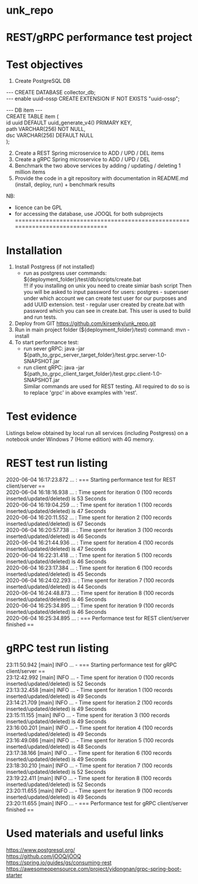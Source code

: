 # unk_repo                                                                                                                                
                                                                                                                                          
# REST/gRPC performance test project                                                                                                      
                                                                                                                                          
# Test objectives                                                                                                                         
1. Create PostgreSQL DB                                                                                                                   
                                                                                                                                          
--- CREATE DATABASE collector_db;                                                                                                         
--- enable uuid-ossp CREATE EXTENSION IF NOT EXISTS "uuid-ossp";                                                                          
                                                                                                                                          
--- DB item ---                                                                                                                           
CREATE TABLE item (                                                                                                                       
id uuid DEFAULT uuid_generate_v4() PRIMARY KEY,                                                                                           
path VARCHAR(256) NOT NULL,                                                                                                               
dsc VARCHAR(256) DEFAULT NULL                                                                                                             
);                                                                                                                                        
                                                                                                                                          
2. Create a REST Spring microservice to ADD / UPD / DEL items                                                                             
3. Create a gRPC Spring microservice to ADD / UPD / DEL                                                                                   
4. Benchmark the two above services by adding / updating / deleting 1 million items                                                       
5. Provide the code in a git repository with documentation in README.md (install, deploy, run) + benchmark results                        
                                                                                                                                          
NB:                                                                                                                                       
                                                                                                                                          
- licence can be GPL                                                                                                                      
- for accessing the database, use JOOQL for both subprojects                                                                              
==============================================================================
                                                                                                                                          
# Installation                                                                                                                            
1. Install Postgress (if not installed)                                                                                                   
   - run as postgress user commands:                                                                                                      
     ${deployment_folder}/test/db/scripts/create.bat  
     !!! if you installing on unix you need to create simiar bash script
     Then you will be asked to input password for users: 
            postgres - superuser under which account we can create test user for our purposes and add UUID extension.
            test - regular user created by create.bat with password which you can see in create.bat. 
                   This user is used to build and run tests.
2. Deploy from GIT https://github.com/kirsenky/unk_repo.git                                                                               
3. Run in main project folder (${deployment_folder}/test) command: 
   mvn -install                                                           
4. To start performance test:
   - run sever gRPC: 
     java -jar ${path_to_grpc_server_target_folder}/test.grpc.server-1.0-SNAPSHOT.jar   
   - run client gRPC: 
     java -jar ${path_to_grpc_client_target_folder}/test.grpc.client-1.0-SNAPSHOT.jar   
Similar commands are used for REST testing. All required to do so is to replace 'grpc' in above examples with 'rest'.

# Test evidence 
Listings below obtained by local run all services (including Postgress)
on a notebook under Windows 7 (Home edition) with 4G memory.
# REST test run listing                                                                                                                   
2020-06-04 16:17:23.872 ...  : === Starting performance test for REST client/server ==                                                    
2020-06-04 16:18:16.938 ...  : Time spent for iteration 0 (100 records inserted/updated/deleted) is 53 Seconds                            
2020-06-04 16:19:04.259 ...  : Time spent for iteration 1 (100 records inserted/updated/deleted) is 47 Seconds                            
2020-06-04 16:20:11.552 ...  : Time spent for iteration 2 (100 records inserted/updated/deleted) is 67 Seconds                            
2020-06-04 16:20:57.738 ...  : Time spent for iteration 3 (100 records inserted/updated/deleted) is 46 Seconds                            
2020-06-04 16:21:44.936 ...  : Time spent for iteration 4 (100 records inserted/updated/deleted) is 47 Seconds                            
2020-06-04 16:22:31.418 ...  : Time spent for iteration 5 (100 records inserted/updated/deleted) is 46 Seconds                            
2020-06-04 16:23:17.384 ...  : Time spent for iteration 6 (100 records inserted/updated/deleted) is 45 Seconds                            
2020-06-04 16:24:02.293 ...  : Time spent for iteration 7 (100 records inserted/updated/deleted) is 44 Seconds                            
2020-06-04 16:24:48.873 ...  : Time spent for iteration 8 (100 records inserted/updated/deleted) is 46 Seconds                            
2020-06-04 16:25:34.895 ...  : Time spent for iteration 9 (100 records inserted/updated/deleted) is 46 Seconds                            
2020-06-04 16:25:34.895 ...  : === Performance test for REST client/server finished ==                                                    
                                                                                                                                          
# gRPC test run listing                                                                                                                   
23:11:50.942 [main] INFO ... - === Starting performance test for gRPC client/server ==                                          
23:12:42.992 [main] INFO ... - Time spent for iteration 0 (100 records inserted/updated/deleted) is 52 Seconds                            
23:13:32.458 [main] INFO ... - Time spent for iteration 1 (100 records inserted/updated/deleted) is 49 Seconds                            
23:14:21.709 [main] INFO ... - Time spent for iteration 2 (100 records inserted/updated/deleted) is 49 Seconds                            
23:15:11.155 [main] INFO ... - Time spent for iteration 3 (100 records inserted/updated/deleted) is 49 Seconds                            
23:16:00.201 [main] INFO ... - Time spent for iteration 4 (100 records inserted/updated/deleted) is 49 Seconds                            
23:16:49.086 [main] INFO ... - Time spent for iteration 5 (100 records inserted/updated/deleted) is 48 Seconds                            
23:17:38.166 [main] INFO ... - Time spent for iteration 6 (100 records inserted/updated/deleted) is 49 Seconds                            
23:18:30.210 [main] INFO ... - Time spent for iteration 7 (100 records inserted/updated/deleted) is 52 Seconds                            
23:19:22.411 [main] INFO ... - Time spent for iteration 8 (100 records inserted/updated/deleted) is 52 Seconds                            
23:20:11.655 [main] INFO ... - Time spent for iteration 9 (100 records inserted/updated/deleted) is 49 Seconds                            
23:20:11.655 [main] INFO ... - === Performance test for gRPC client/server finished ==                        
                                                                                                                                          
# Used materials and useful links                                                                                                                          
                                                                                                                                          
https://www.postgresql.org/                                                                                                               
https://github.com/jOOQ/jOOQ                                                                                                              
https://spring.io/guides/gs/consuming-rest                                                                                                
https://awesomeopensource.com/project/yidongnan/grpc-spring-boot-starter                                                                  
